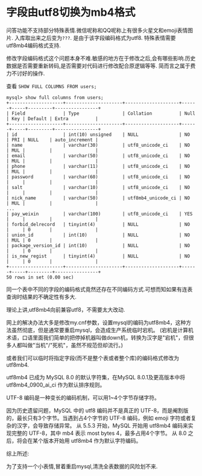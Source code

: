# 字段由utf8切换为mb4格式

问答功能不支持部分特殊表情.微信呢称和QQ呢称上有很多火星文和emoji表情图片. 入库取出来之后变为`???`. 是由于该字段编码格式为utf8. 特殊表情需要utf8mb4编码格式支持.

修改字段编码格式这个问题本身不难.敏感的地方在于修改之后,会有哪些影响.历史数据是否需要重新转码,是否需要对代码进行修改配合原逻辑等等. 简而言之属于费力不讨好的操作.

查看 `SHOW FULL COLUMNS FROM users;`  

    mysql> show full columns from users;
    +--------------------+---------------------+--------------------+------+-----+---------+----------------+
    | Field              | Type                | Collation          | Null | Key | Default | Extra          |
    +--------------------+---------------------+--------------------+------+-----+---------+----------------+
    | id                 | int(10) unsigned    | NULL               | NO   | PRI | NULL    | auto_increment |
    | name               | varchar(30)         | utf8_unicode_ci    | NO   | MUL |         |                |
    | email              | varchar(50)         | utf8_unicode_ci    | NO   | MUL |         |                |
    | phone              | varchar(11)         | utf8_unicode_ci    | NO   | MUL |         |                |
    | password           | varchar(60)         | utf8_unicode_ci    | NO   |     |         |                |
    | salt               | varchar(10)         | utf8_unicode_ci    | NO   |     |         |                |
    | nick_name          | varchar(50)         | utf8mb4_unicode_ci | NO   | MUL |         |                |
    ...
    | pay_weixin         | varchar(100)        | utf8_unicode_ci    | YES  |     |         |                |
    | forbid_delrecord   | tinyint(4)          | NULL               | NO   |     | 0       |                |
    | union_id           | int(10)             | NULL               | NO   | MUL | 0       |                |
    | package_version_id | int(10)             | NULL               | NO   |     | 0       |                |
    | is_new_regist      | tinyint(4)          | NULL               | NO   |     | 0       |                |
    +--------------------+---------------------+--------------------+------+-----+---------+----------------+
    50 rows in set (0.00 sec)
    
同一个表中不同的字段的编码格式竟然还存在不同编码方式.可想而知如果有连表查询时结果的不确定性有多大.

理论上讲,utf8mb4向前兼容utf8，不需要太大改动.

网上的解决办法大多是修改my.cnf参数，设置mysql的编码为utf8mb4，这种方法虽然彻底，但是通常要重启mysql，会造成生产系统临时宕机。
(宕机是计算机术语，口语里面我们简单的把停掉机器叫做down机，转换为汉字是"宕机"，但很多人都叫做"当机"/"死机"，虽然不规范但却流行。)

或者我们可以临时将指定字段(而不是整个表或者整个库)的编码格式修改为utf8mb4.

utf8mb4 已成为 MySQL 8.0 的默认字符集，在MySQL 8.0.1及更高版本中将 utf8mb4_0900_ai_ci 作为默认排序规则。

UTF-8 编码是一种变长的编码机制，可以用1~4个字节存储字符。

因为历史遗留问题，MySQL 中的 utf8 编码并不是真正的 UTF-8，而是阉割版的，最长只有3个字节。当遇到占4个字节的 UTF-8 编码，例如 emoji 字符或者复杂的汉字，会导致存储异常。
从 5.5.3 开始，MySQL 开始用 utf8mb4 编码来实现完整的 UTF-8，其中 mb4 表示 most bytes 4，最多占用4个字节。
从 8.0 之后，将会在某个版本开始用 utf8mb4 作为默认字符编码。

综上所述:

为了支持一个小表情,冒着重启mysql,清洗全表数据的风险划不来.   

